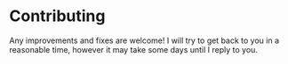 # Contributing

Any improvements and fixes are welcome! I will try to get back to you in a reasonable time, however it may take some days until I reply to you.